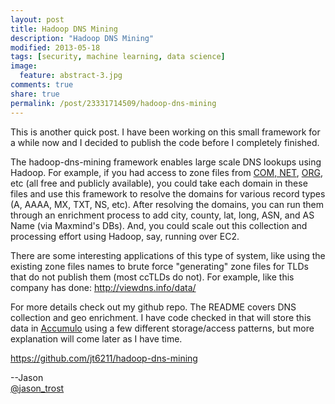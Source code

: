 ```yaml
---
layout: post
title: Hadoop DNS Mining
description: "Hadoop DNS Mining"
modified: 2013-05-18
tags: [security, machine learning, data science]
image:
  feature: abstract-3.jpg
comments: true
share: true
permalink: /post/23331714509/hadoop-dns-mining
---
```


This is another quick post.  I have been working on this small framework for a while now and I decided to publish the code before I completely finished.

The hadoop-dns-mining framework enables large scale DNS lookups using Hadoop.  For example, if you had access to zone files from [COM, NET](http://www.verisigninc.com/en_US/products-and-services/domain-name-services/grow-your-domain-name-business/tld-zone-access/index.xhtml), [ORG](http://www.pir.org/help/access), etc (all free and publicly available), you could take each domain in these files and use this framework to resolve the domains for various record types (A, AAAA, MX, TXT, NS, etc).  After resolving the domains, you can run them through an enrichment process to add city, county, lat, long, ASN, and AS Name (via Maxmind's DBs).  And, you could scale out this collection and processing effort using Hadoop, say, running over EC2.

There are some interesting applications of this type of system, like using the existing zone files names to brute force "generating" zone files for TLDs that do not publish them (most ccTLDs do not).  For example, like this company has done: http://viewdns.info/data/

For more details check out my github repo.  The README covers DNS collection and geo enrichment.  I have code checked in that will store this data in [Accumulo](http://accumulo.apache.org/) using a few different storage/access patterns, but more explanation will come later as I have time.

https://github.com/jt6211/hadoop-dns-mining

--Jason<br />
[@jason_trost](https://twitter.com/#!/jason_trost)

